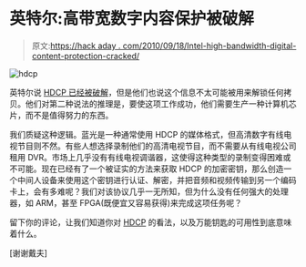 # 英特尔:高带宽数字内容保护被破解

> 原文:[https://hack aday . com/2010/09/18/Intel-high-bandwidth-digital-content-protection-cracked/](https://hackaday.com/2010/09/18/intel-high-bandwidth-digital-content-protection-cracked/)

![](../Images/f5cfd35e4afe0482faa9ddfcb406a44a.png "hdcp")

英特尔说 [HDCP 已经被破解](http://www.foxnews.com/scitech/2010/09/16/intel-confirms-hdtv-code-cracked/)，但是他们也说这个信息不太可能被用来解锁任何拷贝。他们对第二种说法的推理是，要使这项工作成功，他们需要生产一种计算机芯片，而不是值得努力的东西。

我们质疑这种逻辑。蓝光是一种通常使用 HDCP 的媒体格式，但高清数字有线电视节目则不然。有些人想选择录制他们的高清电视节目，而不需要从有线电视公司租用 DVR。市场上几乎没有有线电视调谐器，这使得这种类型的录制变得困难或不可能。现在已经有了一个被证实的方法来获取 HDCP 的加密密钥，那么创造一个中间人设备来使用这个密钥进行认证、解密，并把音频和视频传输到另一个编码卡上，会有多难呢？我们对该协议几乎一无所知，但为什么没有任何强大的处理器，如 ARM，甚至 FPGA(既便宜又容易获得)来完成这项任务呢？

留下你的评论，让我们知道你对 [HDCP](http://en.wikipedia.org/wiki/Hdcp) 的看法，以及万能钥匙的可用性到底意味着什么。

[谢谢戴夫]